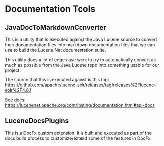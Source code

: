 # Documentation Tools

## JavaDocToMarkdownConverter

This is a utility that is executed against the Java Lucene source to convert their documentation files into markdown documentation files that we can 
use to build the Lucene.Net documentation suite. 

This utility does a lot of edge case work to try to automatically convert as much as possible from the Java Lucene repo into something usable for our project.

The source that this is executed against is this tag: https://github.com/apache/lucene-solr/releases/tag/releases%2Flucene-solr%2F4.8.1

See docs: https://lucenenet.apache.org/contributing/documentation.html#api-docs

## LuceneDocsPlugins

This is a DocFx custom extension. It is built and executed as part of the docs build process to customize/extend some of the features in DocFx.